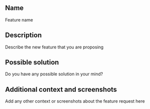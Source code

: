 ## Name 
Feature name

## Description
Describe the new feature that you are proposing

## Possible solution
Do you have any possible solution in your mind?

## Additional context and screenshots
Add any other context or screenshots about the feature request here